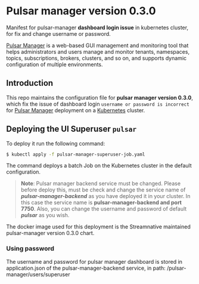 # Pulsar manager version 0.3.0

Manifest for pulsar-manager **dashboard login issue** in kubernetes cluster, for fix and change username or password.

[Pulsar Manager](https://pulsar.apache.org/docs/en/administration-pulsar-manager/) is a web-based GUI management and monitoring tool that helps administrators and users manage and monitor tenants, namespaces, topics, subscriptions, brokers, clusters, and so on, and supports dynamic configuration of multiple environments.

## Introduction

This repo maintains the configuration file for **pulsar manager version 0.3.0**, which fix the issue of dashboard login `username or password is incorrect` for [Pulsar Manager](https://github.com/apache/pulsar-manager#access-pusar-manager) deployment on a [Kubernetes](http://kubernetes.io) cluster.



## Deploying the UI Superuser `pulsar`

To deploy it run the following command:

```bash
$ kubectl apply -f pulsar-manager-superuser-job.yaml
```

The command deploys a batch Job on the Kubernetes cluster in the default configuration.

> **Note**: Pulsar manager backend service must be changed. Please before deploy this, must be check and change the service name of ***pulsar-manager-backend*** as you have deployed it in your cluster. In this case the service name is **pulsar-manager-backend and port 7750**. Also, you can change the username and password of default ***pulsar*** as you wish.


The docker image used for this deployment is the Streamnative maintained pulsar-manager version 0.3.0 chart.


### Using password
The username and password for pulsar manager dashboard is stored in application.json of the pulsar-manager-backend service, in path: /pulsar-manager/users/superuser 
